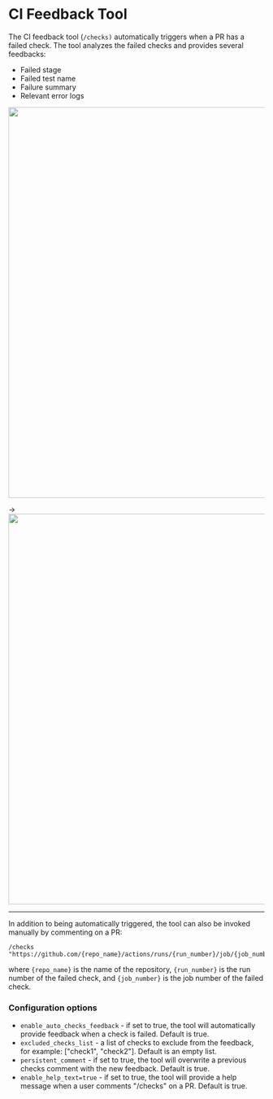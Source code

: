 # CI Feedback Tool

The CI feedback tool (`/checks)` automatically triggers when a PR has a failed check.
The tool analyzes the failed checks and provides several feedbacks:
- Failed stage
- Failed test name
- Failure summary
- Relevant error logs

<kbd>
<img src="https://www.codium.ai/images/pr_agent/failed_check1.png" width="768">
</kbd>

&rarr;
<kbd>
<img src="https://www.codium.ai/images/pr_agent/failed_check2.png" width="768">
</kbd>

___

In addition to being automatically triggered, the tool can also be invoked manually by commenting on a PR:
```
/checks "https://github.com/{repo_name}/actions/runs/{run_number}/job/{job_number}"
```
where `{repo_name}` is the name of the repository, `{run_number}` is the run number of the failed check, and `{job_number}` is the job number of the failed check.

### Configuration options
- `enable_auto_checks_feedback` - if set to true, the tool will automatically provide feedback when a check is failed. Default is true.
- `excluded_checks_list` - a list of checks to exclude from the feedback, for example: ["check1", "check2"]. Default is an empty list.
- `persistent_comment` - if set to true, the tool will overwrite a previous checks comment with the new feedback. Default is true.
- `enable_help_text=true` - if set to true, the tool will provide a help message when a user comments "/checks" on a PR. Default is true.

